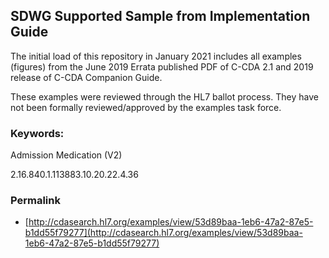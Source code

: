 ## SDWG Supported Sample from Implementation Guide

The initial load of this repository in January 2021 includes all examples (figures) from the June 2019 Errata published PDF of C-CDA 2.1 and 2019 release of C-CDA Companion Guide. 

These examples were reviewed through the HL7 ballot process. They have not been formally reviewed/approved by the examples task force.

### Keywords:

Admission Medication (V2)
 
2.16.840.1.113883.10.20.22.4.36
 
 

### Permalink 

* [http://cdasearch.hl7.org/examples/view/53d89baa-1eb6-47a2-87e5-b1dd55f79277](http://cdasearch.hl7.org/examples/view/53d89baa-1eb6-47a2-87e5-b1dd55f79277)